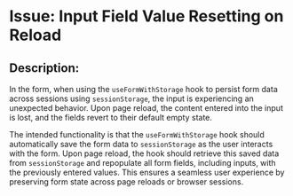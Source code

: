 # Issue: Input Field Value Resetting on Reload

## Description:

In the form, when using the `useFormWithStorage` hook to persist form data across sessions using `sessionStorage`, the input is experiencing an unexpected behavior. Upon page reload, the content entered into the input is lost, and the fields revert to their default empty state.

The intended functionality is that the `useFormWithStorage` hook should automatically save the form data to `sessionStorage` as the user interacts with the form. Upon page reload, the hook should retrieve this saved data from `sessionStorage` and repopulate all form fields, including inputs, with the previously entered values. This ensures a seamless user experience by preserving form state across page reloads or browser sessions.
